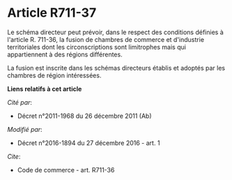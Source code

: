 # Article R711-37

Le schéma directeur peut prévoir, dans le respect des conditions définies à l'article R. 711-36, la fusion de chambres de
commerce et d'industrie territoriales dont les circonscriptions sont limitrophes mais qui appartiennent à des régions
différentes. 

La fusion est inscrite dans les schémas directeurs établis et adoptés par les chambres de région intéressées.

**Liens relatifs à cet article**

_Cité par_:

  - Décret n°2011-1968 du 26 décembre 2011 (Ab)

_Modifié par_:

  - Décret n°2016-1894 du 27 décembre 2016 - art. 1

_Cite_:

  - Code de commerce - art. R711-36
